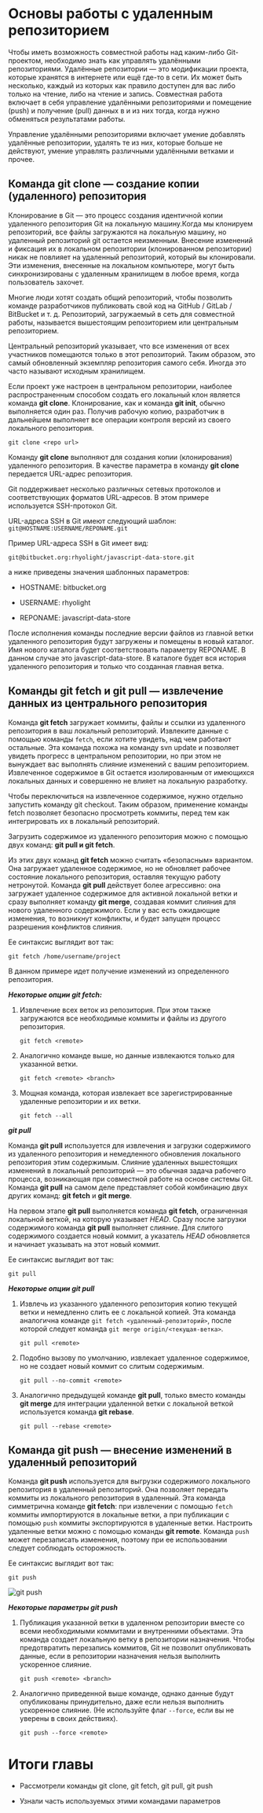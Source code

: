 # Основы работы с удаленным репозиторием

Чтобы иметь возможность совместной работы над каким-либо Git-проектом, необходимо знать как управлять удалёнными репозиториями. Удалённые репозитории — это модификации проекта, которые хранятся в интернете или ещё где-то в сети. Их может быть несколько, каждый из которых как правило доступен для вас либо только на чтение, либо на чтение и запись. Совместная работа включает в себя управление удалёнными репозиториями и помещение (push) и получение (pull) данных в и из них тогда, когда нужно обменяться результатами работы. 

Управление удалёнными репозиториями включает умение добавлять удалённые репозитории, удалять те из них, которые больше не действуют, умение управлять различными удалёнными ветками и прочее. 

## Команда **git clone** — создание копии (удаленного) репозитория

Клонирование в Git — это процесс создания идентичной копии удаленного репозитория Git на локальную машину.Когда мы клонируем репозиторий, все файлы загружаются на локальную машину, но удаленный репозиторий git остается неизменным. Внесение изменений и фиксация их в локальном репозитории (клонированном репозитории) никак не повлияет на удаленный репозиторий, который вы клонировали. Эти изменения, внесенные на локальном компьютере, могут быть синхронизированы с удаленным хранилищем в любое время, когда пользователь захочет.

Многие люди хотят создать общий репозиторий, чтобы позволить команде разработчиков публиковать свой код на GitHub / GitLab / BitBucket и т. д. Репозиторий, загружаемый в сеть для совместной работы, называется вышестоящим репозиторием или центральным репозиторием.

Центральный репозиторий указывает, что все изменения от всех участников помещаются только в этот репозиторий. Таким образом, это самый обновленный экземпляр репозитория самого себя. Иногда это часто называют исходным хранилищем. 

Если проект уже настроен в центральном репозитории, наиболее распространенным способом создать его локальный клон является команда **git clone**. Клонирование, как и команда **git init**, обычно выполняется один раз. Получив рабочую копию, разработчик в дальнейшем выполняет все операции контроля версий из своего локального репозитория.
```
git clone <repo url>
```
Команду **git clone** выполняют для создания копии (клонирования) удаленного репозитория. В качестве параметра в команду **git clone** передается URL-адрес репозитория. 

Git поддерживает несколько различных сетевых протоколов и соответствующих форматов URL-адресов. В этом примере используется SSH-протокол Git. 

URL-адреса SSH в Git имеют следующий шаблон: 
`git@HOSTNAME:USERNAME/REPONAME.git`

Пример URL-адреса SSH в Git имеет вид: 

`git@bitbucket.org:rhyolight/javascript-data-store.git`

а ниже приведены значения шаблонных параметров:

* HOSTNAME: bitbucket.org

* USERNAME: rhyolight

* REPONAME: javascript-data-store

После исполнения команды последние версии файлов из главной ветки удаленного репозитория будут загружены и помещены в новый каталог. Имя нового каталога будет соответствовать параметру REPONAME. В данном случае это javascript-data-store. В каталоге будет вся история удаленного репозитория и только что созданная главная ветка.

## Команды **git fetch и git pull** — извлечение данных из центрального репозитория

Команда **git fetch** загружает коммиты, файлы и ссылки из удаленного репозитория в ваш локальный репозиторий. Извлеките данные с помощью команды `fetch`, если хотите увидеть, над чем работают остальные. Эта команда похожа на команду svn update и позволяет увидеть прогресс в центральном репозитории, но при этом не вынуждает вас выполнять слияние изменений с вашим репозиторием. Извлеченное содержимое в Git остается изолированным от имеющихся локальных данных и совершенно не влияет на локальную разработку. 

Чтобы переключиться на извлеченное содержимое, нужно отдельно запустить команду git checkout. Таким образом, применение команды fetch позволяет безопасно просмотреть коммиты, перед тем как интегрировать их в локальный репозиторий.

Загрузить содержимое из удаленного репозитория можно с помощью двух команд: **git pull и git fetch**. 

Из этих двух команд **git fetch** можно считать «безопасным» вариантом. Она загружает удаленное содержимое, но не обновляет рабочее состояние локального репозитория, оставляя текущую работу нетронутой. Команда **git pull** действует более агрессивно: она загружает удаленное содержимое для активной локальной ветки и сразу выполняет команду **git merge**, создавая коммит слияния для нового удаленного содержимого. Если у вас есть ожидающие изменения, то возникнут конфликты, и будет запущен процесс разрешения конфликтов слияния.

Ее синтаксис выглядит вот так:

```
git fetch /home/username/project
```
В данном примере идет получение изменений из определенного репозитория.

***Некоторые опции git fetch:***

1. Извлечение всех веток из репозитория. При этом также загружаются все необходимые коммиты и файлы из другого репозитория.
   
    ```
    git fetch <remote>
    ```

2. Аналогично команде выше, но данные извлекаются только для указанной ветки.

    ```
    git fetch <remote> <branch>
    ```

3. Мощная команда, которая извлекает все зарегистрированные удаленные репозитории и их ветки.
   
    ```
    git fetch --all
    ```


***git pull***

Команда **git pull** используется для извлечения и загрузки содержимого из удаленного репозитория и немедленного обновления локального репозитория этим содержимым. Слияние удаленных вышестоящих изменений в локальный репозиторий — это обычная задача рабочего процесса, возникающая при совместной работе на основе системы Git. Команда **git pull** на самом деле представляет собой комбинацию двух других команд: **git fetch** и **git merge**. 

На первом этапе **git pull** выполняется команда **git fetch**, ограниченная локальной веткой, на которую указывает *HEAD*. Сразу после загрузки содержимого команда **git pull** выполняет слияние. Для слитого содержимого создается новый коммит, а указатель *HEAD* обновляется и начинает указывать на этот новый коммит.

Ее синтаксис выглядит вот так:

```
git pull
```

***Некоторые опции git pull***

1. Извлечь из указанного удаленного репозитория копию текущей ветки и немедленно слить ее с локальной копией. Эта команда аналогична команде 
`git fetch <удаленный-репозиторий>`, после которой следует команда `git merge origin/<текущая-ветка>`.

    ```
    git pull <remote>
    ```

2. Подобно вызову по умолчанию, извлекает удаленное содержимое, но не создает новый коммит со слитым содержимым.

    ```
    git pull --no-commit <remote>
    ```

3. Аналогично предыдущей команде **git pull**, только вместо команды **git merge** для интеграции удаленной ветки с локальной веткой используется команда **git rebase**.

    ```
    git pull --rebase <remote>
    ```



## Команда **git push** — внесение изменений в удаленный репозиторий

Команда **git push** используется для выгрузки содержимого локального репозитория в удаленный репозиторий. Она позволяет передать коммиты из локального репозитория в удаленный. Эта команда симметрична команде **git fetch**: при извлечении с помощью `fetch` коммиты импортируются в локальные ветки, а при публикации с помощью `push` коммиты экспортируются в удаленные ветки. Настроить удаленные ветки можно с помощью команды **git remote**. Команда `push` может перезаписать изменения, поэтому при ее использовании следует соблюдать осторожность.

Ее синтаксис выглядит вот так:

```
git push
```

![git push](https://cdn.javarush.ru/images/article/46c49cfa-afb0-4b3a-b95f-7506a199a189/800.webp)



***Некоторые параметры git push***

1. Публикация указанной ветки в удаленном репозитории вместе со всеми необходимыми коммитами и внутренними объектами. Эта команда создает локальную ветку в репозитории назначения. Чтобы предотвратить перезапись коммитов, Git не позволит опубликовать данные, если в репозитории назначения нельзя выполнить ускоренное слияние.

    ```
    git push <remote> <branch>
    ```

2. Аналогично приведенной выше команде, однако данные будут опубликованы принудительно, даже если нельзя выполнить ускоренное слияние. (Не используйте флаг `--force`, если вы не уверены в своих действиях).

    ```
    git push --force <remote> 
    ```


# Итоги главы

* Рассмотрели команды git clone, git fetch, git pull, git push
  
* Узнали часть используемых этими командами параметров















































